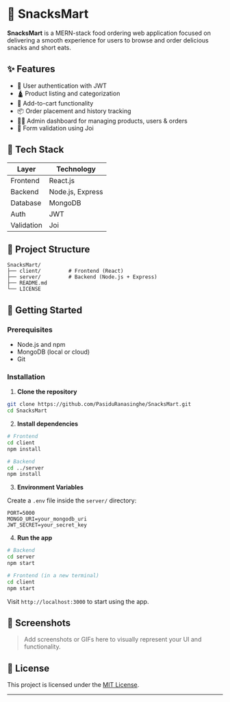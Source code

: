 # 🥪 SnacksMart

**SnacksMart** is a MERN-stack food ordering web application focused on delivering a smooth experience for users to browse and order delicious snacks and short eats.

## ✨ Features

* 🔐 User authentication with JWT
* 🛕️ Product listing and categorization
* 🛒 Add-to-cart functionality
* 📦 Order placement and history tracking
* 🧑‍💼 Admin dashboard for managing products, users & orders
* 📄 Form validation using Joi

## 🧰 Tech Stack

| Layer      | Technology       |
| ---------- | ---------------- |
| Frontend   | React.js         |
| Backend    | Node.js, Express |
| Database   | MongoDB          |
| Auth       | JWT              |
| Validation | Joi              |

## 📁 Project Structure

```
SnacksMart/
├── client/         # Frontend (React)
├── server/         # Backend (Node.js + Express)
├── README.md
└── LICENSE
```

## 🚀 Getting Started

### Prerequisites

* Node.js and npm
* MongoDB (local or cloud)
* Git

### Installation

1. **Clone the repository**

```bash
git clone https://github.com/PasiduRanasinghe/SnacksMart.git
cd SnacksMart
```

2. **Install dependencies**

```bash
# Frontend
cd client
npm install

# Backend
cd ../server
npm install
```

3. **Environment Variables**

Create a `.env` file inside the `server/` directory:

```env
PORT=5000
MONGO_URI=your_mongodb_uri
JWT_SECRET=your_secret_key
```

4. **Run the app**

```bash
# Backend
cd server
npm start

# Frontend (in a new terminal)
cd client
npm start
```

Visit `http://localhost:3000` to start using the app.

## 📸 Screenshots

> Add screenshots or GIFs here to visually represent your UI and functionality.

## 📜 License

This project is licensed under the [MIT License](LICENSE).

---

